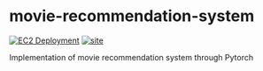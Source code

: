 # movie-recommendation-system
[![EC2 Deployment](https://github.com/AmitAaranya/movie-recommendation-system/actions/workflows/ec2-deploy.yml/badge.svg?branch=main)](https://github.com/AmitAaranya/movie-recommendation-system/actions/workflows/ec2-deploy.yml)
[![site](https://img.shields.io/badge/Website-%F0%9F%8C%8D%20Click%20Here-0088CC)](http://3.111.58.65:8000/)

Implementation of movie recommendation system through Pytorch

